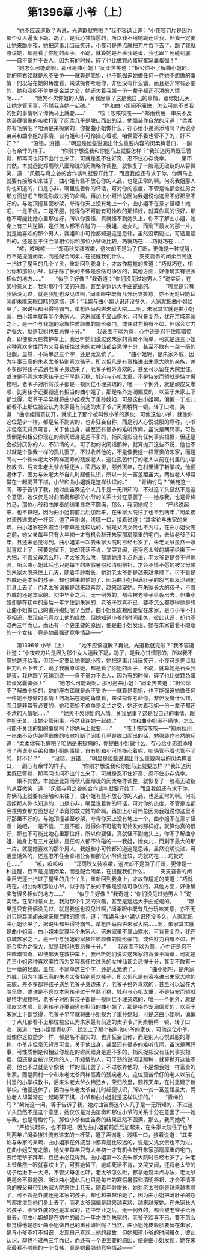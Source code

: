 # 　　第1396章 小爷（上）
　　“她不应该道歉？再说，光道歉就完啦？”我不容退让道：“小夜咬刀片是因为那个女人逼我下跪，跪了，是我心甘情愿的，所以我不用她跪还给我，但我一定要让她来跪小夜，她把这事儿当玩笑开，小夜可是差点就把刀片吞下去了，跪了我就原谅她，都是看了你姐的面子，不跪，就算她是石头我是蛋，我也跟丫死磕到底——自不量力不丢人，因为有的时候，碎了也比做颗怂蛋软蛋窝囊蛋强！”
　　“她怎么可能跪啊，那可是曲小姐！”闵柔苦笑道：“相公你不了解曲小姐的，她的座右铭就是永不妥协——就算是我姐，也不能强迫她做任何一件她不想做的事情！何况站在她的角度看，来试探你考验你，非但没有什么错，而且是非常有必要的，她和我姐不单单是金兰之交，她还欠着我姐一份一辈子都还不清的人情呢……”
　　“她欠不欠你姐的人情，关我屁事？这是我自己的事情，跟你姐无关，让她少管闲事，不然我连她一起磕。”
　　“你和曲小姐闹不痛快，怎么可能不关我的姐的事情啊？你俩马上就要……”
　　“咳！咳咳咳咳——”郑雨秋用一串来不及伪装得很像的咳嗽打断了闵柔几乎是脱口而出的话，勉强装作自然的斥道：“柔柔你有毛病吧？咱俩是来探病的，你提曲小姐做什么，存心给小弟弟添堵吗？再说小弟弟和曲小姐的事情，自有姐和小可怜操心着呢，咱俩管不着也管不了的，好不好？”
　　“没错，没错……”明显是险些说漏出什么重要内容的闵柔掩着口，一副心有余悸的样子。
　　“你刚才想说我和你姐马上就要怎样？”我知道闵柔既已警觉，那再问也问不出什么来了，可就是忍不住好奇、忍不住心存侥幸。
　　果不其然，本就远比郑雨秋八面玲珑的闵柔略作调整，就恢复了一脸毫无破绽的从容微笑，道：“风畅与月之谷的合作谈判就要开始了，而且我姐还有求于你，你俩马上就要有接触和来往了，曲小姐有些不放心你的人品，也是正常的啊。何况我姐那人你也知道的，口是心非，嘴里说着你的坏话，可对你的态度，不管是谁都会往男女那方面想吧？毕竟你救过她的命啊。再加上小可怜总因为我姐说你这里不好那里不好的，与她顶撞甚至吵架，夸得你天上没有地上一个，曲小姐不在意才怪哩！她吧，一是不信，二是不服，觉得你不可能有可怜吹的那样好，就算你真的很好，那也不可能比她心里那位好，所以你要怪，真就怪不到她头上，你不了解曲小姐，她身上有三片逆鳞，是任何人都不许碰的——我姐，她女儿，而剩下最大的那一片，就是她喜欢的那个男人，我姐和小可怜都知道这是忌讳，虽然没明说过，可话里话外的，还是忍不住会拿相公你和那位小爷做比较，巧就巧在……巧就巧在……”
　　“咳，咳咳咳——”郑雨秋又装咳嗽，这次却不是为了打断，更像是一种提醒，且不是提醒闵柔，而是配合闵柔，在提醒我们什么。
　　支支吾吾的闵柔目光逐一扫过了屋里的几个丫头，重新回到我身上，才故作尴尬的笑道：“巧就巧在，相公你和那位小爷，似乎除了长的不像是没啥可争议的，其他方面，好像确实有很多相似的地方……”
　　“似乎？好像？”我奇道：“你们没见过她男人？”说实话，在某种意义上，我对那个牛叉的兴趣，甚至是远远大于曲蛇蝎的。
　　“哪里是只有我俩没见过，就是我姐也没见过啊，”闵柔眼中既有几分玩味笑意，亦不无对只能耳闻却未能亲眼目睹的遗憾，道：“我姐与曲小姐认识还没多久，人家就把曲小姐给甩了，据说甩都甩得特霸气，单枪匹马闯进朱家大院……啊，朱家其实就是曲小姐家，曲小姐本就算半个朱家人，这朱家虽不显山露水，可背景复杂，犹在京城苏家之上，是一个与我姐的家族性质颇像的隐形豪门，或许财力稍有不如，但综合实力之强大，就是我姐也要忌惮十分。”
　　我表面不以为意，心中还是忍不住暗暗惊奇，即使那天在救护车上，我已听她们说过这朱家的背景不简单，可就是连三小姐这种喜欢率性而为又容易任性过头的女神仙都会忌惮十分，甚至不敢有一丝一毫的轻觑，显然，不简单这三个字，还是太笼统了。
　　“曲小姐呢，是朱家外戚，因为年事已高的朱老太爷特别喜欢孩子，所以但凡是有资格进出朱家大院的亲族，差不多都将孩子送到老爷子身边来了，老爷子格外喜欢的，甚至可以留在大院里住，或许是不喜欢本家孩子过于早熟沉稳、城府与心机太重，不是恃宠而骄就是恃才傲物吧，老爷子对所有孩子都是一视同仁不理亲疏的，唯一一个例外，就是顽皮又孝顺、比男孩子还要霸道有担当的曲小姐了，那是格外宠溺偏爱的，以至于朱家上下都觉得，老爷子早早就将曲小姐视为了重孙媳妇，可是这曲小姐啊，偏偏一丁点儿都看不上那位被公认为朱家最有前途的太子爷，”闵柔稍稍一顿，转了口吻，笑道：“曲小姐情窦初开，就恋上了那个被叫做小爷的家伙，可他这位小爷，就像你这位楚少一样，都是名不副实的，也非狂妄自称，而是别人心悦诚服的尊称，小爷非但毫无背景可言，关于他出身，甚至还有很多的难听传闻，虽说是两码事，可性质倒是和相公你现在的绯闻缠身是差不多的，捕风捉影没有任何事实根据，但还是会被讨厌你的人、不知情的人，可了劲的说闲话那种，就算抛开这些不说，他也不过就是个像我一样的孤儿罢了，不过收养他的，不是像我姐一样富贵的朱家，而是同村一个和朱老太爷同样高寿的残疾老人，这位孤苦伶仃的老人以前在村里的小学校教书，后来朱老太爷衣锦还乡，荣归故里，颐养天年，在村里建了新学校，他便退休了，因为与朱老太爷自儿时起便认识，所以一贫一富差距虽大，两位老人却常常在一起喝茶下棋，小爷和曲小姐就是这样认识的。”
　　“青梅竹马？”紫苑这一问，等于告诉了我，她对曲笛奏这个人几乎是一无所知的，不过这丫头显然不是这个意思，她仅仅是对曲笛奏和那位小爷的关系十分在意罢了——她与我，也是青梅竹马，那位小爷和曲笛奏的结果显然不圆满，那么，我同她呢？
　　“严格说起来，也不算吧，因为曲小姐前前后后加起来，在朱家大院住了也不到两年，”闵柔接过流苏递来的一杯茶，道了声谢谢，浅啄一口，接着说道：“其实论与朱家的亲疏，曲小姐家在外戚当中都算是比较远的，说是父凭女贵也不为过，在曲小姐受宠之前，她父亲每年只有大年初一才有机会敲开朱家那扇厚重的宅门，去给老爷子拜年，且还未必见得到。曲小姐第一次去朱家大院时已经七岁了，朱老太爷虽然一眼就喜欢上了，可要她留下，她却死活不肯，又哭又闹，还将老太爷的胡子给揪下一大把，不管父母怎么吓，老太爷怎么哄，都拿她没半点办法，老太爷更是舍不得勉强，所以曲小姐此后也只是每年的寒假暑假和清明祭祖，才会不情不愿的被父母带到朱家大院来住上几天，随着年龄增长，她对老太爷倒是越来越孝顺了，可不管是外戚还是本家的孩子，却也越来越怕她了，因为曲小姐把满肚子的怨气都发泄到他们身上去了，而老太爷偏偏是越来越喜欢、越来越宠她。在朱家长大的孩子，不管外戚的还是本家的，初中毕业之后，无一例外的，都会被老爷子给轰出去，但曲小姐却是在初中的最后一年才住到朱家的，老爷子欢喜不已，要不怎么都觉得他是想让曲小姐做自己的重孙媳妇呢？当然，曲小姐死皮赖脸要留在朱家，是与小爷不打不相识，发现自己喜欢上他的缘故，但她知道小爷的时间虽久，彼此认识，却也不过两三年而已，而还有一个更主要的原因，便是曲小姐发现，她在朱家最看不顺眼的一个女孩，竟是她最强劲竞争情敌——”

　　第1396章 小爷（上）
　　“她不应该道歉？再说，光道歉就完啦？”我不容退让道：“小夜咬刀片是因为那个女人逼我下跪，跪了，是我心甘情愿的，所以我不用她跪还给我，但我一定要让她来跪小夜，她把这事儿当玩笑开，小夜可是差点就把刀片吞下去了，跪了我就原谅她，都是看了你姐的面子，不跪，就算她是石头我是蛋，我也跟丫死磕到底——自不量力不丢人，因为有的时候，碎了也比做颗怂蛋软蛋窝囊蛋强！”
　　“她怎么可能跪啊，那可是曲小姐！”闵柔苦笑道：“相公你不了解曲小姐的，她的座右铭就是永不妥协——就算是我姐，也不能强迫她做任何一件她不想做的事情！何况站在她的角度看，来试探你考验你，非但没有什么错，而且是非常有必要的，她和我姐不单单是金兰之交，她还欠着我姐一份一辈子都还不清的人情呢……”
　　“她欠不欠你姐的人情，关我屁事？这是我自己的事情，跟你姐无关，让她少管闲事，不然我连她一起磕。”
　　“你和曲小姐闹不痛快，怎么可能不关我的姐的事情啊？你俩马上就要……”
　　“咳！咳咳咳咳——”郑雨秋用一串来不及伪装得很像的咳嗽打断了闵柔几乎是脱口而出的话，勉强装作自然的斥道：“柔柔你有毛病吧？咱俩是来探病的，你提曲小姐做什么，存心给小弟弟添堵吗？再说小弟弟和曲小姐的事情，自有姐和小可怜操心着呢，咱俩管不着也管不了的，好不好？”
　　“没错，没错……”明显是险些说漏出什么重要内容的闵柔掩着口，一副心有余悸的样子。
　　“你刚才想说我和你姐马上就要怎样？”我知道闵柔既已警觉，那再问也问不出什么来了，可就是忍不住好奇、忍不住心存侥幸。
　　果不其然，本就远比郑雨秋八面玲珑的闵柔略作调整，就恢复了一脸毫无破绽的从容微笑，道：“风畅与月之谷的合作谈判就要开始了，而且我姐还有求于你，你俩马上就要有接触和来往了，曲小姐有些不放心你的人品，也是正常的啊。何况我姐那人你也知道的，口是心非，嘴里说着你的坏话，可对你的态度，不管是谁都会往男女那方面想吧？毕竟你救过她的命啊。再加上小可怜总因为我姐说你这里不好那里不好的，与她顶撞甚至吵架，夸得你天上没有地上一个，曲小姐不在意才怪哩！她吧，一是不信，二是不服，觉得你不可能有可怜吹的那样好，就算你真的很好，那也不可能比她心里那位好，所以你要怪，真就怪不到她头上，你不了解曲小姐，她身上有三片逆鳞，是任何人都不许碰的——我姐，她女儿，而剩下最大的那一片，就是她喜欢的那个男人，我姐和小可怜都知道这是忌讳，虽然没明说过，可话里话外的，还是忍不住会拿相公你和那位小爷做比较，巧就巧在……巧就巧在……”
　　“咳，咳咳咳——”郑雨秋又装咳嗽，这次却不是为了打断，更像是一种提醒，且不是提醒闵柔，而是配合闵柔，在提醒我们什么。
　　支支吾吾的闵柔目光逐一扫过了屋里的几个丫头，重新回到我身上，才故作尴尬的笑道：“巧就巧在，相公你和那位小爷，似乎除了长的不像是没啥可争议的，其他方面，好像确实有很多相似的地方……”
　　“似乎？好像？”我奇道：“你们没见过她男人？”说实话，在某种意义上，我对那个牛叉的兴趣，甚至是远远大于曲蛇蝎的。
　　“哪里是只有我俩没见过，就是我姐也没见过啊，”闵柔眼中既有几分玩味笑意，亦不无对只能耳闻却未能亲眼目睹的遗憾，道：“我姐与曲小姐认识还没多久，人家就把曲小姐给甩了，据说甩都甩得特霸气，单枪匹马闯进朱家大院……啊，朱家其实就是曲小姐家，曲小姐本就算半个朱家人，这朱家虽不显山露水，可背景复杂，犹在京城苏家之上，是一个与我姐的家族性质颇像的隐形豪门，或许财力稍有不如，但综合实力之强大，就是我姐也要忌惮十分。”
　　我表面不以为意，心中还是忍不住暗暗惊奇，即使那天在救护车上，我已听她们说过这朱家的背景不简单，可就是连三小姐这种喜欢率性而为又容易任性过头的女神仙都会忌惮十分，甚至不敢有一丝一毫的轻觑，显然，不简单这三个字，还是太笼统了。
　　“曲小姐呢，是朱家外戚，因为年事已高的朱老太爷特别喜欢孩子，所以但凡是有资格进出朱家大院的亲族，差不多都将孩子送到老爷子身边来了，老爷子格外喜欢的，甚至可以留在大院里住，或许是不喜欢本家孩子过于早熟沉稳、城府与心机太重，不是恃宠而骄就是恃才傲物吧，老爷子对所有孩子都是一视同仁不理亲疏的，唯一一个例外，就是顽皮又孝顺、比男孩子还要霸道有担当的曲小姐了，那是格外宠溺偏爱的，以至于朱家上下都觉得，老爷子早早就将曲小姐视为了重孙媳妇，可是这曲小姐啊，偏偏一丁点儿都看不上那位被公认为朱家最有前途的太子爷，”闵柔稍稍一顿，转了口吻，笑道：“曲小姐情窦初开，就恋上了那个被叫做小爷的家伙，可他这位小爷，就像你这位楚少一样，都是名不副实的，也非狂妄自称，而是别人心悦诚服的尊称，小爷非但毫无背景可言，关于他出身，甚至还有很多的难听传闻，虽说是两码事，可性质倒是和相公你现在的绯闻缠身是差不多的，捕风捉影没有任何事实根据，但还是会被讨厌你的人、不知情的人，可了劲的说闲话那种，就算抛开这些不说，他也不过就是个像我一样的孤儿罢了，不过收养他的，不是像我姐一样富贵的朱家，而是同村一个和朱老太爷同样高寿的残疾老人，这位孤苦伶仃的老人以前在村里的小学校教书，后来朱老太爷衣锦还乡，荣归故里，颐养天年，在村里建了新学校，他便退休了，因为与朱老太爷自儿时起便认识，所以一贫一富差距虽大，两位老人却常常在一起喝茶下棋，小爷和曲小姐就是这样认识的。”
　　“青梅竹马？”紫苑这一问，等于告诉了我，她对曲笛奏这个人几乎是一无所知的，不过这丫头显然不是这个意思，她仅仅是对曲笛奏和那位小爷的关系十分在意罢了——她与我，也是青梅竹马，那位小爷和曲笛奏的结果显然不圆满，那么，我同她呢？
　　“严格说起来，也不算吧，因为曲小姐前前后后加起来，在朱家大院住了也不到两年，”闵柔接过流苏递来的一杯茶，道了声谢谢，浅啄一口，接着说道：“其实论与朱家的亲疏，曲小姐家在外戚当中都算是比较远的，说是父凭女贵也不为过，在曲小姐受宠之前，她父亲每年只有大年初一才有机会敲开朱家那扇厚重的宅门，去给老爷子拜年，且还未必见得到。曲小姐第一次去朱家大院时已经七岁了，朱老太爷虽然一眼就喜欢上了，可要她留下，她却死活不肯，又哭又闹，还将老太爷的胡子给揪下一大把，不管父母怎么吓，老太爷怎么哄，都拿她没半点办法，老太爷更是舍不得勉强，所以曲小姐此后也只是每年的寒假暑假和清明祭祖，才会不情不愿的被父母带到朱家大院来住上几天，随着年龄增长，她对老太爷倒是越来越孝顺了，可不管是外戚还是本家的孩子，却也越来越怕她了，因为曲小姐把满肚子的怨气都发泄到他们身上去了，而老太爷偏偏是越来越喜欢、越来越宠她。在朱家长大的孩子，不管外戚的还是本家的，初中毕业之后，无一例外的，都会被老爷子给轰出去，但曲小姐却是在初中的最后一年才住到朱家的，老爷子欢喜不已，要不怎么都觉得他是想让曲小姐做自己的重孙媳妇呢？当然，曲小姐死皮赖脸要留在朱家，是与小爷不打不相识，发现自己喜欢上他的缘故，但她知道小爷的时间虽久，彼此认识，却也不过两三年而已，而还有一个更主要的原因，便是曲小姐发现，她在朱家最看不顺眼的一个女孩，竟是她最强劲竞争情敌——”
